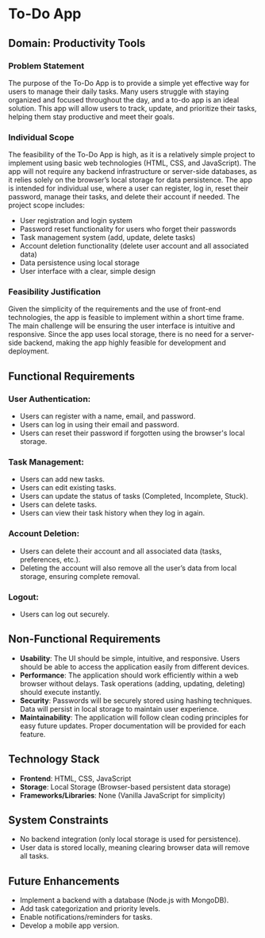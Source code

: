# To-Do App

## Domain: Productivity Tools

### Problem Statement
The purpose of the To-Do App is to provide a simple yet effective way for users to manage their daily tasks. Many users struggle with staying organized and focused throughout the day, and a to-do app is an ideal solution. This app will allow users to track, update, and prioritize their tasks, helping them stay productive and meet their goals.

### Individual Scope
The feasibility of the To-Do App is high, as it is a relatively simple project to implement using basic web technologies (HTML, CSS, and JavaScript). The app will not require any backend infrastructure or server-side databases, as it relies solely on the browser’s local storage for data persistence. The app is intended for individual use, where a user can register, log in, reset their password, manage their tasks, and delete their account if needed. The project scope includes:

- User registration and login system
- Password reset functionality for users who forget their passwords
- Task management system (add, update, delete tasks)
- Account deletion functionality (delete user account and all associated data)
- Data persistence using local storage
- User interface with a clear, simple design

### Feasibility Justification
Given the simplicity of the requirements and the use of front-end technologies, the app is feasible to implement within a short time frame. The main challenge will be ensuring the user interface is intuitive and responsive. Since the app uses local storage, there is no need for a server-side backend, making the app highly feasible for development and deployment.


## Functional Requirements

### User Authentication:
- Users can register with a name, email, and password.
- Users can log in using their email and password.
- Users can reset their password if forgotten using the browser's local storage.

### Task Management:
- Users can add new tasks.
- Users can edit existing tasks.
- Users can update the status of tasks (Completed, Incomplete, Stuck).
- Users can delete tasks.
- Users can view their task history when they log in again.

### Account Deletion:
- Users can delete their account and all associated data (tasks, preferences, etc.).
- Deleting the account will also remove all the user’s data from local storage, ensuring complete removal.

### Logout:
- Users can log out securely.


## Non-Functional Requirements
- **Usability**: The UI should be simple, intuitive, and responsive. Users should be able to access the application easily from different devices.
- **Performance**: The application should work efficiently within a web browser without delays. Task operations (adding, updating, deleting) should execute instantly.
- **Security**: Passwords will be securely stored using hashing techniques. Data will persist in local storage to maintain user experience.
- **Maintainability**: The application will follow clean coding principles for easy future updates. Proper documentation will be provided for each feature.


## Technology Stack
- **Frontend**: HTML, CSS, JavaScript
- **Storage**: Local Storage (Browser-based persistent data storage)
- **Frameworks/Libraries**: None (Vanilla JavaScript for simplicity)


## System Constraints
- No backend integration (only local storage is used for persistence).
- User data is stored locally, meaning clearing browser data will remove all tasks.


## Future Enhancements
- Implement a backend with a database (Node.js with MongoDB).
- Add task categorization and priority levels.
- Enable notifications/reminders for tasks.
- Develop a mobile app version.

